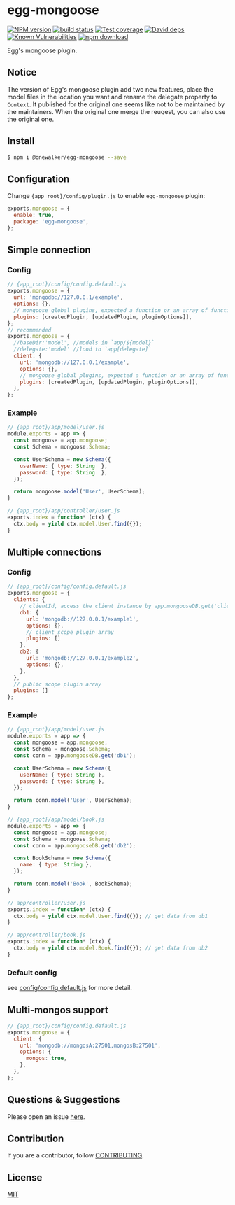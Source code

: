 # egg-mongoose
[![NPM version][npm-image]][npm-url]
[![build status][travis-image]][travis-url]
[![Test coverage][codecov-image]][codecov-url]
[![David deps][david-image]][david-url]
[![Known Vulnerabilities][snyk-image]][snyk-url]
[![npm download][download-image]][download-url]

[npm-image]: https://img.shields.io/npm/@onewalker/egg-mongoose.svg?style=flat-square
[npm-url]: https://www.npmjs.com/package/@onewalker/egg-mongoose
[travis-image]: https://img.shields.io/travis/eggjs/egg-mongoose.svg?style=flat-square
[travis-url]: https://travis-ci.org/eggjs/egg-mongoose
[codecov-image]: https://img.shields.io/codecov/c/github/eggjs/egg-mongoose.svg?style=flat-square
[codecov-url]: https://codecov.io/github/eggjs/egg-mongoose?branch=master
[david-image]: https://img.shields.io/david/eggjs/egg-mongoose.svg?style=flat-square
[david-url]: https://david-dm.org/eggjs/egg-mongoose
[snyk-image]: https://snyk.io/test/npm/egg-mongoose/badge.svg?style=flat-square
[snyk-url]: https://snyk.io/test/npm/egg-mongoose
[download-image]: https://img.shields.io/npm/dm/@onewalker/egg-mongoose.svg?style=flat-square
[download-url]: https://npmjs.org/package/@onewalker/egg-mongoose

Egg's mongoose plugin.

## Notice

The version of Egg's mongoose plugin add two new features, place the model files in the location you want and rename the delegate property to `Context`. It published for the original one seems like not to be maintained by the maintainers. When the original one merge the reuqest, you can also use the original one.

## Install

```bash
$ npm i @onewalker/egg-mongoose --save
```

## Configuration

Change `{app_root}/config/plugin.js` to enable `egg-mongoose` plugin:

```js
exports.mongoose = {
  enable: true,
  package: 'egg-mongoose',
};
```

## Simple connection

### Config

```js
// {app_root}/config/config.default.js
exports.mongoose = {
  url: 'mongodb://127.0.0.1/example',
  options: {},
  // mongoose global plugins, expected a function or an array of function and options
  plugins: [createdPlugin, [updatedPlugin, pluginOptions]],
};
// recommended
exports.mongoose = {
  //baseDir:'model', //models in `app/${model}`
  //delegate:'model' //lood to `app[delegate]`
  client: {
    url: 'mongodb://127.0.0.1/example',
    options: {},
    // mongoose global plugins, expected a function or an array of function and options
    plugins: [createdPlugin, [updatedPlugin, pluginOptions]],
  },
};
```

### Example

```js
// {app_root}/app/model/user.js
module.exports = app => {
  const mongoose = app.mongoose;
  const Schema = mongoose.Schema;

  const UserSchema = new Schema({
    userName: { type: String  },
    password: { type: String  },
  });

  return mongoose.model('User', UserSchema);
}

// {app_root}/app/controller/user.js
exports.index = function* (ctx) {
  ctx.body = yield ctx.model.User.find({});
}
```

## Multiple connections

### Config

```js
// {app_root}/config/config.default.js
exports.mongoose = {
  clients: {
    // clientId, access the client instance by app.mongooseDB.get('clientId')
    db1: {
      url: 'mongodb://127.0.0.1/example1',
      options: {},
      // client scope plugin array
      plugins: []
    },
    db2: {
      url: 'mongodb://127.0.0.1/example2',
      options: {},
    },
  },
  // public scope plugin array
  plugins: []
};
```

### Example

```js
// {app_root}/app/model/user.js
module.exports = app => {
  const mongoose = app.mongoose;
  const Schema = mongoose.Schema;
  const conn = app.mongooseDB.get('db1'); 

  const UserSchema = new Schema({
    userName: { type: String },
    password: { type: String },
  });

  return conn.model('User', UserSchema);
}

// {app_root}/app/model/book.js
module.exports = app => {
  const mongoose = app.mongoose;
  const Schema = mongoose.Schema;
  const conn = app.mongooseDB.get('db2');

  const BookSchema = new Schema({
    name: { type: String },
  });

  return conn.model('Book', BookSchema);
}

// app/controller/user.js
exports.index = function* (ctx) {
  ctx.body = yield ctx.model.User.find({}); // get data from db1
}

// app/controller/book.js
exports.index = function* (ctx) {
  ctx.body = yield ctx.model.Book.find({}); // get data from db2
}
```

### Default config

see [config/config.default.js](config/config.default.js) for more detail.

## Multi-mongos support

```js
// {app_root}/config/config.default.js
exports.mongoose = {
  client: {
    url: 'mongodb://mongosA:27501,mongosB:27501',
    options: {
      mongos: true,
    },
  },
};
```

## Questions & Suggestions

Please open an issue [here](https://github.com/oneWalker/egg-mongoose/issues).

## Contribution

If you are a contributor, follow [CONTRIBUTING](https://eggjs.org/zh-cn/contributing.html).

## License

[MIT](LICENSE)
